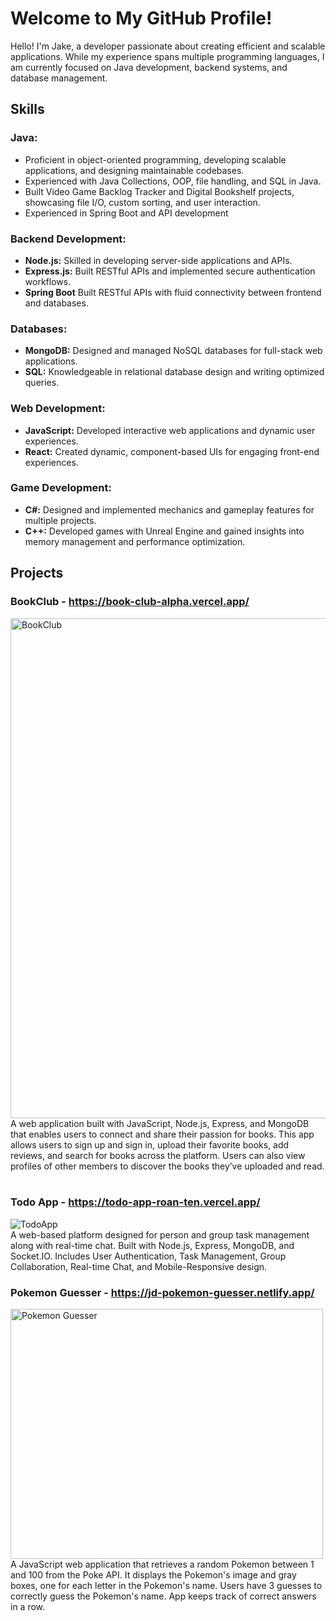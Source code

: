 # Welcome to My GitHub Profile!

Hello! I'm Jake, a developer passionate about creating efficient and scalable applications. While my experience spans multiple programming languages, I am currently focused on Java development, backend systems, and database management.

## **Skills**

### Java:
- Proficient in object-oriented programming, developing scalable applications, and designing maintainable codebases.
- Experienced with Java Collections, OOP, file handling, and SQL in Java.
- Built Video Game Backlog Tracker and Digital Bookshelf projects, showcasing file I/O, custom sorting, and user interaction.
- Experienced in Spring Boot and API development

### Backend Development:
- **Node.js:** Skilled in developing server-side applications and APIs.
- **Express.js:** Built RESTful APIs and implemented secure authentication workflows.
- **Spring Boot** Built RESTful APIs with fluid connectivity between frontend and databases.

### Databases:
- **MongoDB:** Designed and managed NoSQL databases for full-stack web applications.
- **SQL:** Knowledgeable in relational database design and writing optimized queries.

### Web Development:
- **JavaScript:** Developed interactive web applications and dynamic user experiences.
- **React:** Created dynamic, component-based UIs for engaging front-end experiences.

### Game Development:
- **C#:** Designed and implemented mechanics and gameplay features for multiple projects.
- **C++:** Developed games with Unreal Engine and gained insights into memory management and performance optimization.
  

## Projects

### BookClub - https://book-club-alpha.vercel.app/
<div>
  <img src="https://github.com/user-attachments/assets/8e8fcfd9-c178-42a6-805f-25770d8c58ac" alt="BookClub" width="800" />
</div>
<div>
  A web application built with JavaScript, Node.js, Express, and MongoDB that enables users to connect and share their passion for books. This app allows users to sign up and sign in, upload their favorite books, add reviews, and search for books across the platform. Users can also view profiles of other members to discover the books they’ve uploaded and read.
</div>

<br />

### Todo App - https://todo-app-roan-ten.vercel.app/
<div>
  <img src="https://github.com/user-attachments/assets/6248138b-9f54-4591-a313-137c98f86cf9" alt="TodoApp" with="600" />
</div>
  A web-based platform designed for person and group task management along with real-time chat.  Built with Node.js, Express, MongoDB, and Socket.IO.  Includes User Authentication, Task Management, Group Collaboration, Real-time Chat, and Mobile-Responsive design.
  
<br>

### Pokemon Guesser - https://jd-pokemon-guesser.netlify.app/
<div>
  <img src="https://github.com/user-attachments/assets/5026d773-62ff-4413-9c55-5b9eeae6b10a" alt="Pokemon Guesser" width="500" height="400" />
</div>
<div>
  A JavaScript web application that retrieves a random Pokemon between 1 and 100 from the Poke API.  It displays the Pokemon's image and gray boxes, one for each letter in the Pokemon's name.  Users have 3 guesses to correctly guess the Pokemon's name.  App keeps track of correct answers in a row.
</div>

<br />

<!--### Breath of the Wild Compendium - https://zeldabotwcompendium.netlify.app/
<div>
<img src="https://github.com/user-attachments/assets/a6e37111-6d47-4531-bf0b-0d6cb2725b08" alt="Breath of the Wild Compendium" width="800" />
  </div>
  <div>
This project is a React application built with TypeScript that allows users to explore information about the video game The Legend of Zelda: Breath of the Wild.  The app fetches data from a public API to provide users with insights into various game elements including monsters, materials, and equipment.
    </div>
<!--
**jakedusing/jakedusing** is a ✨ _special_ ✨ repository because its `README.md` (this file) appears on your GitHub profile.

Here are some ideas to get you started:

- 🔭 I’m currently working on ...
- 🌱 I’m currently learning ...
- 👯 I’m looking to collaborate on ...
- 🤔 I’m looking for help with ...
- 💬 Ask me about ...
- 📫 How to reach me: ...
- 😄 Pronouns: ...
- ⚡ Fun fact: ...
-->
